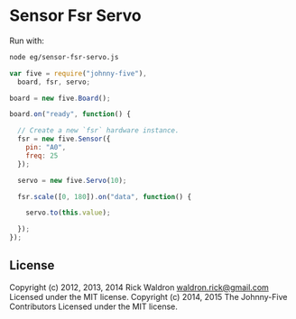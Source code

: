 # Sensor Fsr Servo

Run with:
```bash
node eg/sensor-fsr-servo.js
```


```javascript
var five = require("johnny-five"),
  board, fsr, servo;

board = new five.Board();

board.on("ready", function() {

  // Create a new `fsr` hardware instance.
  fsr = new five.Sensor({
    pin: "A0",
    freq: 25
  });

  servo = new five.Servo(10);

  fsr.scale([0, 180]).on("data", function() {

    servo.to(this.value);

  });
});

```









## License
Copyright (c) 2012, 2013, 2014 Rick Waldron <waldron.rick@gmail.com>
Licensed under the MIT license.
Copyright (c) 2014, 2015 The Johnny-Five Contributors
Licensed under the MIT license.

